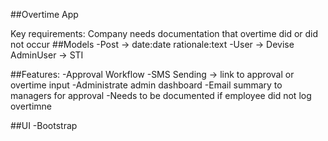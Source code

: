 ##Overtime App

Key requirements: Company needs documentation that overtime did or did not occur
##Models
-Post -> date:date rationale:text
-User -> Devise
AdminUser -> STI

##Features:
-Approval Workflow
-SMS Sending -> link to approval or overtime input
-Administrate admin dashboard
-Email summary to managers for approval
-Needs to be documented if employee did not log overtimne

##UI
-Bootstrap